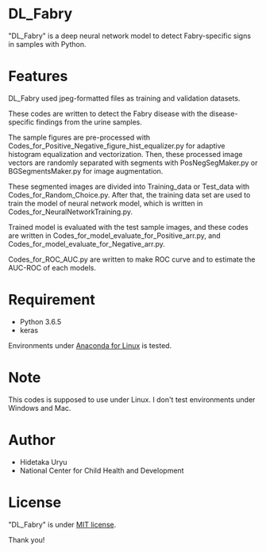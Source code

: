 # DL_Fabry

"DL_Fabry" is a deep neural network model to detect Fabry-specific signs in samples with Python.
 
# Features
 
DL_Fabry used jpeg-formatted files as training and validation datasets.

These codes are written to detect the Fabry disease with the disease-specific findings from the urine samples.

The sample figures are pre-processed with Codes_for_Positive_Negative_figure_hist_equalizer.py for adaptive histogram equalization and vectorization. Then, these processed image vectors are randomly separated with segments with PosNegSegMaker.py or BGSegmentsMaker.py for image augmentation.

These segmented images are divided into Training_data or Test_data with Codes_for_Random_Choice.py.
After that, the training data set are used to train the model of neural network model, which is written in Codes_for_NeuralNetworkTraining.py.

Trained model is evaluated with the test sample images, and these codes are written in Codes_for_model_evaluate_for_Positive_arr.py, and Codes_for_model_evaluate_for_Negative_arr.py.

Codes_for_ROC_AUC.py are written to make ROC curve and to estimate the AUC-ROC of each models.
 
# Requirement
 
* Python 3.6.5
* keras
 
Environments under [Anaconda for Linux](https://www.anaconda.com/distribution/) is tested.

 
# Note
This codes is supposed to use under Linux. 
I don't test environments under Windows and Mac.
 
# Author
 
* Hidetaka Uryu
* National Center for Child Health and Development
 
# License
 
"DL_Fabry" is under [MIT license](https://en.wikipedia.org/wiki/MIT_License).
 
Thank you!
